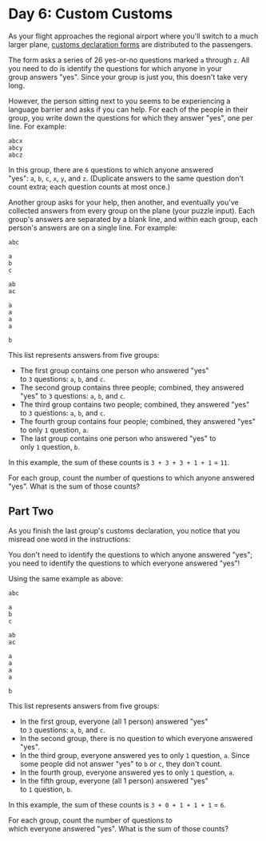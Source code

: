 # Day 6: Custom Customs

As your flight approaches the regional airport where you'll switch to a much larger plane, [customs declaration forms](https://en.wikipedia.org/wiki/Customs_declaration) are distributed to the passengers.

The form asks a series of 26 yes-or-no questions marked `a` through `z`. All you need to do is identify the questions for which anyone in your group answers "yes". Since your group is just you, this doesn't take very long.

However, the person sitting next to you seems to be experiencing a language barrier and asks if you can help. For each of the people in their group, you write down the questions for which they answer "yes", one per line. For example:

```
abcx
abcy
abcz

```

In this group, there are `6` questions to which anyone answered "yes": `a`, `b`, `c`, `x`, `y`, and `z`. (Duplicate answers to the same question don't count extra; each question counts at most once.)

Another group asks for your help, then another, and eventually you've collected answers from every group on the plane (your puzzle input). Each group's answers are separated by a blank line, and within each group, each person's answers are on a single line. For example:

```
abc

a
b
c

ab
ac

a
a
a
a

b

```

This list represents answers from five groups:

-   The first group contains one person who answered "yes" to `3` questions: `a`, `b`, and `c`.
-   The second group contains three people; combined, they answered "yes" to `3` questions: `a`, `b`, and `c`.
-   The third group contains two people; combined, they answered "yes" to `3` questions: `a`, `b`, and `c`.
-   The fourth group contains four people; combined, they answered "yes" to only `1` question, `a`.
-   The last group contains one person who answered "yes" to only `1` question, `b`.

In this example, the sum of these counts is `3 + 3 + 3 + 1 + 1` = `11`.

For each group, count the number of questions to which anyone answered "yes". What is the sum of those counts?

## Part Two

As you finish the last group's customs declaration, you notice that you misread one word in the instructions:

You don't need to identify the questions to which anyone answered "yes"; you need to identify the questions to which everyone answered "yes"!

Using the same example as above:

```
abc

a
b
c

ab
ac

a
a
a
a

b

```

This list represents answers from five groups:

-   In the first group, everyone (all 1 person) answered "yes" to `3` questions: `a`, `b`, and `c`.
-   In the second group, there is no question to which everyone answered "yes".
-   In the third group, everyone answered yes to only `1` question, `a`. Since some people did not answer "yes" to `b` or `c`, they don't count.
-   In the fourth group, everyone answered yes to only `1` question, `a`.
-   In the fifth group, everyone (all 1 person) answered "yes" to `1` question, `b`.

In this example, the sum of these counts is `3 + 0 + 1 + 1 + 1` = `6`.

For each group, count the number of questions to which everyone answered "yes". What is the sum of those counts?